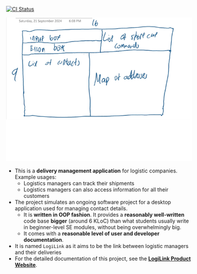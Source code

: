 [![CI Status](https://github.com/AY2425S1-CS2103T-T12-3/tp/workflows/Java%20CI/badge.svg)](https://github.com/AY2425S1-CS2103T-T12-3/tp/actions)

![Ui](docs/images/Ui.png)

* This is a **delivery management application** for logistic companies.<br>
  Example usages:
  * Logistics managers can track their shipments
  * Logistics managers can also access information for all their customers
* The project simulates an ongoing software project for a desktop application used for managing contact details.
  * It is **written in OOP fashion**. It provides a **reasonably well-written** code base **bigger** (around 6 KLoC) than what students usually write in beginner-level SE modules, without being overwhelmingly big.
  * It comes with a **reasonable level of user and developer documentation**.
* It is named `LogiLink` as it aims to be the link between logistic managers and their deliveries
* For the detailed documentation of this project, see the **[LogiLink Product Website](https://github.com/AY2425S1-CS2103T-T12-3/tp)**.
